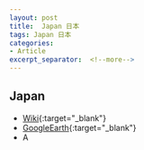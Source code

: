 ```yaml
---
layout: post
title:  Japan 日本
tags: Japan 日本 
categories:
- Article
excerpt_separator:  <!--more-->
---
```

## Japan 
- [Wiki](https://zh.wikipedia.org/w/index.php?search=Japan "Wiki"){:target="_blank"} 
- [GoogleEarth](https://earth.google.com/web/search/Japan "GoogleEarth"){:target="_blank"} 
- A 

